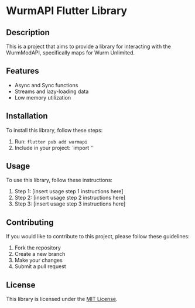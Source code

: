 # WurmAPI Flutter Library

## Description

This is a project that aims to provide a library for interacting with the WurmModAPI, specifically maps for Wurm Unlimited.

## Features

- Async and Sync functions
- Streams and lazy-loading data
- Low memory utilization

## Installation

To install this library, follow these steps:

1. Run: `flutter pub add wurmapi`
2. Include in your project: `import ''

## Usage

To use this library, follow these instructions:

1. Step 1: [insert usage step 1 instructions here]
2. Step 2: [insert usage step 2 instructions here]
3. Step 3: [insert usage step 3 instructions here]

## Contributing

If you would like to contribute to this project, please follow these guidelines:

1. Fork the repository
2. Create a new branch
3. Make your changes
4. Submit a pull request

## License

This library is licensed under the [MIT License](LICENSE).
